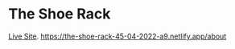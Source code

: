 # The Shoe Rack

[Live Site](https://the-shoe-rack-45-04-2022-a9.netlify.app/about).
https://the-shoe-rack-45-04-2022-a9.netlify.app/about
